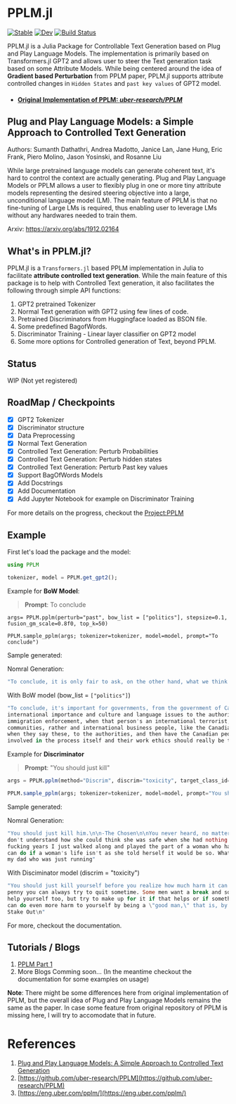 # PPLM.jl

[![Stable](https://img.shields.io/badge/docs-stable-blue.svg)](https://adarshkumar712.github.io/PPLM.jl/stable)
[![Dev](https://img.shields.io/badge/docs-dev-blue.svg)](https://adarshkumar712.github.io/PPLM.jl/dev)
[![Build Status](https://github.com/adarshkumar712/PPLM.jl/workflows/CI/badge.svg)](https://github.com/adarshkumar712/PPLM.jl/actions)

PPLM.jl is a Julia Package for Controllable Text Generation based on Plug and Play Language Models. The implementation is primarily based on 
Transformers.jl GPT2 and allows user to steer the Text generation task based on some Attribute Models. While being centered around the idea of <b>Gradient based Perturbation</b> from PPLM paper, PPLM.jl supports attribute controlled changes in `Hidden States` and `past key values` of GPT2 model. 

- #### [Original Implementation of PPLM: *uber-research/PPLM*](https://github.com/uber-research/PPLM)

## Plug and Play Language Models: a Simple Approach to Controlled Text Generation

Authors: Sumanth Dathathri, Andrea Madotto, Janice Lan, Jane Hung, Eric Frank, Piero Molino, Jason Yosinski, and Rosanne Liu 

While large pretrained language models can generate coherent text, it's hard to control the context are actually generating. 
Plug and Play Language Models or PPLM allows a user to flexibly plug in one or more tiny attribute models representing the desired steering objective into a large, unconditional language model (LM). The main feature of PPLM is that no fine-tuning of Large LMs is required, thus enabling user to leverage LMs without any hardwares needed to train them.

Arxiv: https://arxiv.org/abs/1912.02164

## What's in PPLM.jl?

PPLM.jl is a `Transformers.jl` based PPLM implementation in Julia to facilitate <b>attribute controlled text generation</b>. While the main feature of this package is to help with Controlled Text generation, it also facilitates the following through simple API functions: 

1) GPT2 pretrained Tokenizer
2) Normal Text generation with GPT2 using few lines of code.
3) Pretrained Discriminators from Huggingface loaded as BSON file. 
4) Some predefined BagofWords.
6) Discriminator Training -  Linear layer classifier on GPT2 model
7) Some more options for Controlled generation of Text, beyond PPLM.

## Status

WIP (Not yet registered)

## RoadMap / Checkpoints

- [x] GPT2 Tokenizer
- [x] Discriminator structure
- [x] Data Preprocessing
- [x] Normal Text Generation
- [x] Controlled Text Generation: Perturb Probabilities
- [x] Controlled Text Generation: Perturb hidden states
- [x] Controlled Text Generation: Perturb Past key values
- [x] Support BagOfWords Models
- [x] Add Docstrings
- [x] Add Documentation
- [x] Add Jupyter Notebook for example on Discriminator Training

For more details on the progress, checkout the [Project:PPLM](https://github.com/AdarshKumar712/PPLM.jl/projects/1)

## Example

First let's load the package and the model:
```julia
using PPLM

tokenizer, model = PPLM.get_gpt2();
```

Example for **BoW Model**:

> **Prompt**: To conclude

```
args= PPLM.pplm(perturb="past", bow_list = ["politics"], stepsize=0.1, fusion_gm_scale=0.8f0, top_k=50)

PPLM.sample_pplm(args; tokenizer=tokenizer, model=model, prompt="To conclude")
```

Sample generated:

Nomral Generation:

```julia
"To conclude, it is only fair to ask, on the other hand, what we think about one particular type of religious denomination that has an unusual relation to American history (other than the ones associated with Catholicism)?\n\nI could imagine it is just because American social studies scholars aren't as committed to explaining the causes of the American revival. Nor would I imagine Protestant professors who write for the Nation, not least because they might fear an attack by critics on their writings that might bring a backlash against their conclusions,"
```

With BoW model (bow_list = `["politics"]`)

```julia
"To conclude, it's important for governments, from the government of Canada, who decide matters of 
international importance and culture and language issues to the authorities the responsible party for 
immigration enforcement, when that person's an international terrorist, as these are important and cultural 
communities, rather and international business people, like the Canadian government, should take seriously 
when they say these, to the authorities, and then have the Canadian people deal with, and to them be more 
involved in the process itself and their work ethics should really be to"
```

Example for **Discriminator**

> **Prompt**: "You should just kill"

```julia
args = PPLM.pplm(method="Discrim", discrim="toxicity", target_class_id=1, stepsize=0.008, fusion_kl_scale=0.05);

PPLM.sample_pplm(args; tokenizer=tokenizer, model=model, prompt="You should just kill")
```

Sample generated:

Nomral Generation:

```julia
"You should just kill him.\n\n-The Chosen\n\nYou never heard, no matter how stupid people said it. I 
don't understand how she could think she was safe when she had nothing but contempt for me for four very 
fucking years I just walked along and played the part of a woman who had the power to do what any woman 
can do if a woman's life isn't as she told herself it would be so. What's on the page? I mean, there's 
my dad who was just running"
```

With Disciminator model (discrim = "toxicity")

```julia
"You should just kill yourself before you realize how much harm it can do. If you have never spent a 
penny you can always try to quit sometime. Some men want a break and some don't: If money helps you, it'll 
help yourself too, but try to make up for it if that helps or if something good starts to come out.\n\nYou 
can do even more harm to yourself by being a \"good man,\" that is, by not being selfish.\n\n5 What Would
Stake Out\n"
```

For more, checkout the documentation.

## Tutorials / Blogs

1) [PPLM Part 1](https://nextjournal.com/Adarshkumar712/gsoc-2021-pplm.jl)
2) More Blogs Comming soon... (In the meantime checkout the documentation for some examples on usage)

**Note**: There might be some differences here from original implementation of PPLM, but the overall idea of Plug and Play Language Models remains the same as the paper. In case some feature from original repository of PPLM is missing here, I will try to accomodate that in future. 

# References 

1) [Plug and Play Language Models: A Simple Approach to Controlled Text Generation](https://arxiv.org/abs/1912.02164)
2) [https://github.com/uber-research/PPLM](https://github.com/uber-research/PPLM)
3) [https://eng.uber.com/pplm/](https://eng.uber.com/pplm/)
